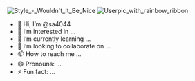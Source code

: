 ![Style_-_Wouldn't_It_Be_Nice](https://github.com/sa4044/sa4044/assets/166659172/1e1cff93-e58d-46ea-af38-84731a501f64)
![Userpic_with_rainbow_ribbon](https://github.com/sa4044/sa4044/assets/166659172/eb82286c-51f0-409d-95a5-511048c89ffd)
- 👋 Hi, I’m @sa4044
- 👀 I’m interested in ...
- 🌱 I’m currently learning ...
- 💞️ I’m looking to collaborate on ...
- 📫 How to reach me ...
- 😄 Pronouns: ...
- ⚡ Fun fact: ...

<!---
sa4044/sa4044 is a ✨ special ✨ repository because its `README.md` (this file) appears on your GitHub profile.
You can click the Preview link to take a look at your changes.
--->

